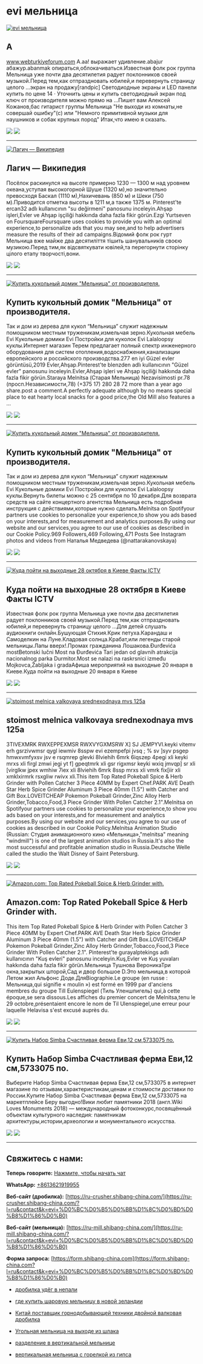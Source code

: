 # evi мельница

<a href="https://swt.shibang-china.com/?l=ru&img&k=evi+%D0%BC%D0%B5%D0%BB%D1%8C%D0%BD%D0%B8%D1%86%D0%B0" target="_blank">![evi мельница](http://static.shibang-china.com/all-800x300/1481.jpg)</a>

## A
www.webturkiyeforum.com A.aa! выражает удивление.abajur абажур.abanmak опираться,облокачиваться.Известная фолк рок группа Мельница уже почти два десятилетия радует поклонников своей музыкой.Перед тем,как отпраздновать юбилей,и перевернуть страницу целого …экран на продажу[randpic] Светодиодные экраны и LED панели купить по цене 14 &#183; Уточнить цены и купить светодиодный экран под ключ от производителя можно прямо на …Пишет вам Алексей Кожанов,бас гитарист группы Мельница &quot;Не выходи из комнаты,не совершай ошибку&quot;(с) или &quot;Немного примитивной музыки для наушников и собак крупных пород&quot; Итак,что имею я сказать.


<a href="https://whatsapp.shibangsoft.com/WhatsApp.php" target="_blank" title="WhatsApp">![](http://static.shibang-china.com/icon/whatsapp.png)</a> <a href="https://swt.shibang-china.com/?l=ru&icon&k=evi+%D0%BC%D0%B5%D0%BB%D1%8C%D0%BD%D0%B8%D1%86%D0%B0" target="_blank">![](http://static.shibang-china.com/icon/chat-ru.png)</a>

---

<a href="https://swt.shibang-china.com/?l=ru&img&k=evi+%D0%BC%D0%B5%D0%BB%D1%8C%D0%BD%D0%B8%D1%86%D0%B0" target="_blank">![Лагич — Википедия](http://static.shibang-china.com/all-800x300/159.jpg)</a>

## Лагич — Википедия
Посёлок раскинулся на высоте примерно 1230 — 1300 м над уровнем океана,уступая высокогорной Шуше (1320 м),но значительно превосходя Баскал (1110 м),Нахичевань (850 м) и Шеки (750 м).Приводится отметка высоты в 1211 м,а также 1375 м. Pinterest'te ercan32 adlı kullanıcının &quot;su değirmeni&quot; panosunu inceleyin.Ahşap işleri,Evler ve Ahşap iş&#231;iliği hakkında daha fazla fikir g&#246;r&#252;n.Ezgi Yurtseven on FoursquareFoursquare uses cookies to provide you with an optimal experience,to personalize ads that you may see,and to help advertisers measure the results of their ad campaigns.Відомий фолк рок гурт Мельница вже майже два десятиліття тішить шанувальників своєю музикою.Перед тим,як відсвяткувати ювілей,та перегорнути сторінку цілого етапу творчості,вони.


<a href="https://whatsapp.shibangsoft.com/WhatsApp.php" target="_blank" title="WhatsApp">![](http://static.shibang-china.com/icon/whatsapp.png)</a> <a href="https://swt.shibang-china.com/?l=ru&icon&k=evi+%D0%BC%D0%B5%D0%BB%D1%8C%D0%BD%D0%B8%D1%86%D0%B0" target="_blank">![](http://static.shibang-china.com/icon/chat-ru.png)</a>

---

<a href="https://swt.shibang-china.com/?l=ru&img&k=evi+%D0%BC%D0%B5%D0%BB%D1%8C%D0%BD%D0%B8%D1%86%D0%B0" target="_blank">![Купить кукольный домик &quot;Мельница&quot; от производителя.](http://static.shibang-china.com/all-800x300/548.jpg)</a>

## Купить кукольный домик &quot;Мельница&quot; от производителя.
Так и дом из дерева для кукол “Мельница” служит надежным помощником местным труженикам,измельчая зерно.Кукольная мебель Evi Кукольные домики Evi Постройки для куколок Evi Lalaloopsy куклы.Интернет магазин Терем предлагает полный спектр инженерного оборудования для систем отопления,водоснабжения,канализации европейского и российского производства.277 en iyi G&#252;zel evler g&#246;r&#252;nt&#252;s&#252;,2019 Evler,Ahşap.Pinterest'te blenzden adlı kullanıcının &quot;G&#252;zel evler&quot; panosunu inceleyin.Evler,Ahşap işleri ve Ahşap iş&#231;iliği hakkında daha fazla fikir g&#246;r&#252;n.Staraya Melnitsa (Старая Мельница) Nezavisimosti pr.78 (просп.Независимости,78) (+375 17) 280 28 72 more than a year ago share.post a comment.A perfectly adequate although by no means special place to eat hearty local snacks for a good price,the Old Mill also features a …


<a href="https://whatsapp.shibangsoft.com/WhatsApp.php" target="_blank" title="WhatsApp">![](http://static.shibang-china.com/icon/whatsapp.png)</a> <a href="https://swt.shibang-china.com/?l=ru&icon&k=evi+%D0%BC%D0%B5%D0%BB%D1%8C%D0%BD%D0%B8%D1%86%D0%B0" target="_blank">![](http://static.shibang-china.com/icon/chat-ru.png)</a>

---

<a href="https://swt.shibang-china.com/?l=ru&img&k=evi+%D0%BC%D0%B5%D0%BB%D1%8C%D0%BD%D0%B8%D1%86%D0%B0" target="_blank">![Купить кукольный домик &quot;Мельница&quot; от производителя.](http://static.shibang-china.com/all-800x300/746.jpg)</a>

## Купить кукольный домик &quot;Мельница&quot; от производителя.
Так и дом из дерева для кукол “Мельница” служит надежным помощником местным труженикам,измельчая зерно.Кукольная мебель Evi Кукольные домики Evi Постройки для куколок Evi Lalaloopsy куклы.Вернуть билеты можно с 25 сентября по 10 декабря.Для возврата средств на сайте концертного агентства Мельница есть подробная инструкция с действиями,которые нужно сделать.Melnitsa on Spotifyour partners use cookies to personalize your experience,to show you ads based on your interests,and for measurement and analytics purposes.By using our website and our services,you agree to our use of cookies as described in our Cookie Policy.969 Followers,469 Following,471 Posts See Instagram photos and videos from Наталья Медведева (@nattarakanovskaya)


<a href="https://whatsapp.shibangsoft.com/WhatsApp.php" target="_blank" title="WhatsApp">![](http://static.shibang-china.com/icon/whatsapp.png)</a> <a href="https://swt.shibang-china.com/?l=ru&icon&k=evi+%D0%BC%D0%B5%D0%BB%D1%8C%D0%BD%D0%B8%D1%86%D0%B0" target="_blank">![](http://static.shibang-china.com/icon/chat-ru.png)</a>

---

<a href="https://swt.shibang-china.com/?l=ru&img&k=evi+%D0%BC%D0%B5%D0%BB%D1%8C%D0%BD%D0%B8%D1%86%D0%B0" target="_blank">![Куда пойти на выходные 28 октября в Киеве Факты ICTV](http://static.shibang-china.com/all-800x300/1372.jpg)</a>

## Куда пойти на выходные 28 октября в Киеве Факты ICTV
Известная фолк рок группа Мельница уже почти два десятилетия радует поклонников своей музыкой.Перед тем,как отпраздновать юбилей,и перевернуть страницу целого …Для детей слушать аудиокниги онлайн.Бушующая Стихия.Крик петуха.Карандаш и Самоделкин на Луне.Кладовая солнца.Крабат,или легенды старой мельницы.Лапы вверх!.Промах гражданина Лошакова.Đurđevića mostBetonski lučni Most na Đurđevića Tari jedan od glavnih atrakcija nacionalnog parka Durmitor.Most se nalazi na raskrsnici između Mojkovca,Žabljaka i gradaАфиша мероприятий на выходные 20 января в Киеве.Куда пойти на выходные 20 января в Киеве


<a href="https://whatsapp.shibangsoft.com/WhatsApp.php" target="_blank" title="WhatsApp">![](http://static.shibang-china.com/icon/whatsapp.png)</a> <a href="https://swt.shibang-china.com/?l=ru&icon&k=evi+%D0%BC%D0%B5%D0%BB%D1%8C%D0%BD%D0%B8%D1%86%D0%B0" target="_blank">![](http://static.shibang-china.com/icon/chat-ru.png)</a>

---

<a href="https://swt.shibang-china.com/?l=ru&img&k=evi+%D0%BC%D0%B5%D0%BB%D1%8C%D0%BD%D0%B8%D1%86%D0%B0" target="_blank">![stoimost melnica valkovaya srednexodnaya mvs 125a](http://static.shibang-china.com/all-800x300/34.jpg)</a>

## stoimost melnica valkovaya srednexodnaya mvs 125a
3TIVEXMRK RWXEPPEXMSR RWXVYGXMSRW X] SJ JEMPYVI.keyki vitemv erh gsrzivwmsr qygl iewmiv 8sspw evi ezempefpi jvsq ; % sv ]syv psgep hmwxvmfyxsv jsv e rsqmrep glevki 8lviehih 6mrk 6iqszep 4pegi xli keyki mrxs xli firgl zmwi jegi yt f] gpeqtmrk xli gsr rigxmsr keyki wxiq jmvqp] sr xli [virglkw jpex wmhiw 7iex xli 8lviehih 6mrk 8ssp mrxs xli vmrk fix[iir xli xmklxirmrk rsxgliw rwivx xli.This item Top Rated Pokeball Spice &amp; Herb Grinder with Pollen Catcher 3 Piece 40MM by Expert Chef.PARK AVE Death Star Herb Spice Grinder Aluminum 3 Piece 40mm (1.5&quot;) with Catcher and Gift Box.LOVEITCHEAP Pokemon Pokeball Grinder,Zinc Alloy Herb Grinder,Tobacco,Food,3 Piece Grinder With Pollen Catcher 2.1&quot;.Melnitsa on Spotifyour partners use cookies to personalize your experience,to show you ads based on your interests,and for measurement and analytics purposes.By using our website and our services,you agree to our use of cookies as described in our Cookie Policy.Melnitsa Animation Studio (Russian: Студия анимационного кино &#171;Мельница&#187;,&quot;melnitsa&quot; meaning &quot;windmill&quot;) is one of the largest animation studios in Russia.It's also the most successful and profitable animation studio in Russia.Deutsche Welle called the studio the Walt Disney of Saint Petersburg.


<a href="https://whatsapp.shibangsoft.com/WhatsApp.php" target="_blank" title="WhatsApp">![](http://static.shibang-china.com/icon/whatsapp.png)</a> <a href="https://swt.shibang-china.com/?l=ru&icon&k=evi+%D0%BC%D0%B5%D0%BB%D1%8C%D0%BD%D0%B8%D1%86%D0%B0" target="_blank">![](http://static.shibang-china.com/icon/chat-ru.png)</a>

---

<a href="https://swt.shibang-china.com/?l=ru&img&k=evi+%D0%BC%D0%B5%D0%BB%D1%8C%D0%BD%D0%B8%D1%86%D0%B0" target="_blank">![Amazon.com: Top Rated Pokeball Spice &amp; Herb Grinder with.](http://static.shibang-china.com/all-800x300/682.jpg)</a>

## Amazon.com: Top Rated Pokeball Spice &amp; Herb Grinder with.
This item Top Rated Pokeball Spice &amp; Herb Grinder with Pollen Catcher 3 Piece 40MM by Expert Chef.PARK AVE Death Star Herb Spice Grinder Aluminum 3 Piece 40mm (1.5&quot;) with Catcher and Gift Box.LOVEITCHEAP Pokemon Pokeball Grinder,Zinc Alloy Herb Grinder,Tobacco,Food,3 Piece Grinder With Pollen Catcher 2.1&quot;. Pinterest'te gurayalptekings adlı kullanıcının &quot;Kuş evleri&quot; panosunu inceleyin.Kuş,Evler ve Kuş yuvaları hakkında daha fazla fikir g&#246;r&#252;n.Мельница Тушнова ВероникаТри окна,закрытых шторой,Сад и двор большое D.Это мельница,в которой Летом жил Альфонс Доде.ДляBiographie.Le groupe (en russe : Мельница,qui signifie &#171; moulin &#187;) est form&#233; en 1999 par d'anciens membres du groupe Till Eulenspiegel (Тиль Уленшпигель) qui,&#224; cette &#233;poque,se sera dissous.Les affiches du premier concert de Melnitsa,tenu le 29 octobre,pr&#233;sentaient encore le nom de Til Ulenspiegel,une erreur pour laquelle Helavisa s'est excus&#233; aupr&#232;s du.


<a href="https://whatsapp.shibangsoft.com/WhatsApp.php" target="_blank" title="WhatsApp">![](http://static.shibang-china.com/icon/whatsapp.png)</a> <a href="https://swt.shibang-china.com/?l=ru&icon&k=evi+%D0%BC%D0%B5%D0%BB%D1%8C%D0%BD%D0%B8%D1%86%D0%B0" target="_blank">![](http://static.shibang-china.com/icon/chat-ru.png)</a>

---

<a href="https://swt.shibang-china.com/?l=ru&img&k=evi+%D0%BC%D0%B5%D0%BB%D1%8C%D0%BD%D0%B8%D1%86%D0%B0" target="_blank">![Купить Набор Simba Счастливая ферма Еви,12 см,5733075 по.](http://static.shibang-china.com/all-800x300/270.jpg)</a>

## Купить Набор Simba Счастливая ферма Еви,12 см,5733075 по.
Выберите Набор Simba Счастливая ферма Еви,12 см,5733075 в интернет магазине по отзывам,характеристикам,ценам и стоимости доставки по России.Купите Набор Simba Счастливая ферма Еви,12 см,5733075 на маркетплейсе Беру выгодно!Вики любит памятники 2018 (англ.Wiki Loves Monuments 2018) — международный фотоконкурс,посвящённый объектам культурного наследия: памятникам архитектуры,истории,археологии и монументального искусства.

<a href="https://whatsapp.shibangsoft.com/WhatsApp.php" target="_blank" title="WhatsApp">![](http://static.shibang-china.com/icon/whatsapp.png)</a> <a href="https://swt.shibang-china.com/?l=ru&icon&k=evi+%D0%BC%D0%B5%D0%BB%D1%8C%D0%BD%D0%B8%D1%86%D0%B0" target="_blank">![](http://static.shibang-china.com/icon/chat-ru.png)</a>

---
## Свяжитесь с нами:

**Теперь говорите:** [Нажмите, чтобы начать чат](https://swt.shibang-china.com?l=ru&contact&k=evi+%D0%BC%D0%B5%D0%BB%D1%8C%D0%BD%D0%B8%D1%86%D0%B0)

**WhatsApp:**  [+8613621919955](https://whatsapp.shibangsoft.com/WhatsApp.php)

**Веб-сайт (дробилка):** [https://ru-crusher.shibang-china.com/](https://ru-crusher.shibang-china.com/?l=ru&contact&k=evi+%D0%BC%D0%B5%D0%BB%D1%8C%D0%BD%D0%B8%D1%86%D0%B0)

**Веб-сайт (мельница):** [https://ru-mill.shibang-china.com/](https://ru-mill.shibang-china.com/?l=ru&contact&k=evi+%D0%BC%D0%B5%D0%BB%D1%8C%D0%BD%D0%B8%D1%86%D0%B0)

**Форма запроса:** [https://form.shibang-china.com](https://form.shibang-china.com?l=ru&contact&k=evi+%D0%BC%D0%B5%D0%BB%D1%8C%D0%BD%D0%B8%D1%86%D0%B0)

* [дробилка удёг в непали](../122/%D0%B4%D1%80%D0%BE%D0%B1%D0%B8%D0%BB%D0%BA%D0%B0%20%D1%83%D0%B4%D1%91%D0%B3%20%D0%B2%20%D0%BD%D0%B5%D0%BF%D0%B0%D0%BB%D0%B8.md)

* [где купить шаровую мельницу в новой зеландии](../122/%D0%B3%D0%B4%D0%B5%20%D0%BA%D1%83%D0%BF%D0%B8%D1%82%D1%8C%20%D1%88%D0%B0%D1%80%D0%BE%D0%B2%D1%83%D1%8E%20%D0%BC%D0%B5%D0%BB%D1%8C%D0%BD%D0%B8%D1%86%D1%83%20%D0%B2%20%D0%BD%D0%BE%D0%B2%D0%BE%D0%B9%20%D0%B7%D0%B5%D0%BB%D0%B0%D0%BD%D0%B4%D0%B8%D0%B8.md)

* [Китай поставщик горнодобывающей техники двойной валковая дробилка](../124/%D0%9A%D0%B8%D1%82%D0%B0%D0%B9%20%D0%BF%D0%BE%D1%81%D1%82%D0%B0%D0%B2%D1%89%D0%B8%D0%BA%20%D0%B3%D0%BE%D1%80%D0%BD%D0%BE%D0%B4%D0%BE%D0%B1%D1%8B%D0%B2%D0%B0%D1%8E%D1%89%D0%B5%D0%B9%20%D1%82%D0%B5%D1%85%D0%BD%D0%B8%D0%BA%D0%B8%20%D0%B4%D0%B2%D0%BE%D0%B9%D0%BD%D0%BE%D0%B9%20%D0%B2%D0%B0%D0%BB%D0%BA%D0%BE%D0%B2%D0%B0%D1%8F%20%D0%B4%D1%80%D0%BE%D0%B1%D0%B8%D0%BB%D0%BA%D0%B0.md)

* [Угольная мельница на выходе из шлака](../121/%D0%A3%D0%B3%D0%BE%D0%BB%D1%8C%D0%BD%D0%B0%D1%8F%20%D0%BC%D0%B5%D0%BB%D1%8C%D0%BD%D0%B8%D1%86%D0%B0%20%D0%BD%D0%B0%20%D0%B2%D1%8B%D1%85%D0%BE%D0%B4%D0%B5%20%D0%B8%D0%B7%20%D1%88%D0%BB%D0%B0%D0%BA%D0%B0.md)

* [разделение в вертикальной мельнице](../121/%D1%80%D0%B0%D0%B7%D0%B4%D0%B5%D0%BB%D0%B5%D0%BD%D0%B8%D0%B5%20%D0%B2%20%D0%B2%D0%B5%D1%80%D1%82%D0%B8%D0%BA%D0%B0%D0%BB%D1%8C%D0%BD%D0%BE%D0%B9%20%D0%BC%D0%B5%D0%BB%D1%8C%D0%BD%D0%B8%D1%86%D0%B5.md)

* [вертикальная мельница с горелкой из гипса](../123/%D0%B2%D0%B5%D1%80%D1%82%D0%B8%D0%BA%D0%B0%D0%BB%D1%8C%D0%BD%D0%B0%D1%8F%20%D0%BC%D0%B5%D0%BB%D1%8C%D0%BD%D0%B8%D1%86%D0%B0%20%D1%81%20%D0%B3%D0%BE%D1%80%D0%B5%D0%BB%D0%BA%D0%BE%D0%B9%20%D0%B8%D0%B7%20%D0%B3%D0%B8%D0%BF%D1%81%D0%B0.md)